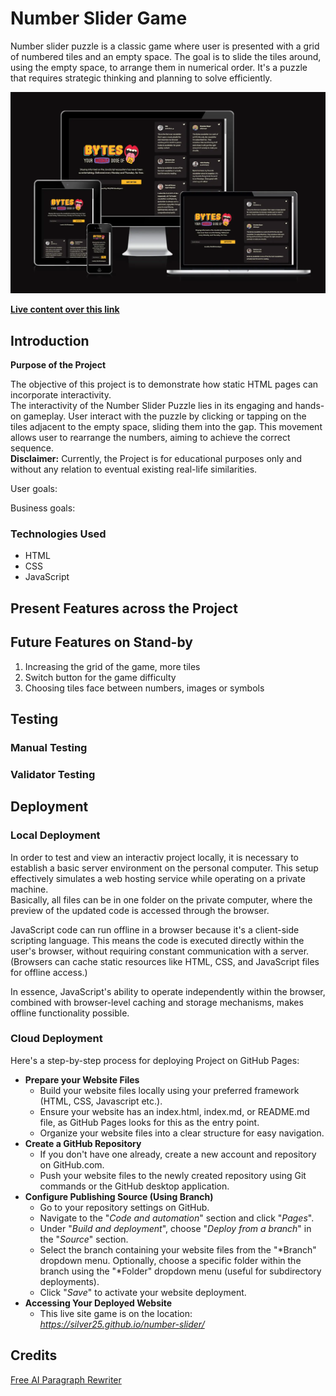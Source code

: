 # Number Slider Game

Number slider puzzle is a classic game where user is presented with a grid of numbered tiles and an empty space. The goal is to slide the tiles around, using the empty space, to arrange them in numerical order. It's a puzzle that requires strategic thinking and planning to solve efficiently.

![Project site on different screens](assets/documentation/wireframe-mockup.webp)

[**Live content over this link**](https://silver25.github.io/number-slider/)

## Introduction

**Purpose of the Project**

The objective of this project is to demonstrate how static HTML pages can incorporate interactivity.  
The interactivity of the Number Slider Puzzle lies in its engaging and hands-on gameplay. User interact with the puzzle by clicking or tapping on the tiles adjacent to the empty space, sliding them into the gap. This movement allows user to rearrange the numbers, aiming to achieve the correct sequence.  
**Disclaimer:** Currently, the Project is for educational purposes only and without any relation to eventual existing real-life similarities.

User goals:

Business goals:

### Technologies Used

- HTML
- CSS
- JavaScript

## Present Features across the Project

## Future Features on Stand-by

1. Increasing the grid of the game, more tiles
2. Switch button for the game difficulty
3. Choosing tiles face between numbers, images or symbols

## Testing

### Manual Testing

### Validator Testing

## Deployment

### Local Deployment

In order to test and view an interactiv project locally, it is necessary to establish a basic server environment on the personal computer. This setup effectively simulates a web hosting service while operating on a private machine.  
Basically, all files can be in one folder on the private computer, where the preview of the updated code is accessed through the browser.

JavaScript code can run offline in a browser because it's a client-side scripting language. This means the code is executed directly within the user's browser, without requiring constant communication with a server. (Browsers can cache static resources like HTML, CSS, and JavaScript files for offline access.)

In essence, JavaScript's ability to operate independently within the browser, combined with browser-level caching and storage mechanisms, makes offline functionality possible.

### Cloud Deployment

Here's a step-by-step process for deploying Project on GitHub Pages:  

- **Prepare your Website Files**
  - Build your website files locally using your preferred framework (HTML, CSS, Javascript etc.).
  - Ensure your website has an index.html, index.md, or README.md file, as GitHub Pages looks for this as the entry point.
  - Organize your website files into a clear structure for easy navigation.
- **Create a GitHub Repository**
  - If you don't have one already, create a new account and repository on GitHub.com.
  - Push your website files to the newly created repository using Git commands or the GitHub desktop application.
- **Configure Publishing Source (Using Branch)**
  - Go to your repository settings on GitHub.
  - Navigate to the "*Code and automation*" section and click "*Pages*".
  - Under "*Build and deployment*", choose "*Deploy from a branch*" in the "*Source*" section.
  - Select the branch containing your website files from the "*Branch" dropdown menu. Optionally, choose a specific folder within the branch using the "*Folder" dropdown menu (useful for subdirectory deployments).
  - Click "*Save*" to activate your website deployment.
- **Accessing Your Deployed Website**
  - This live site game is on the location: *https://silver25.github.io/number-slider/*

## Credits

[Free AI Paragraph Rewriter](https://ahrefs.com/writing-tools/paragraph-rewriter)

